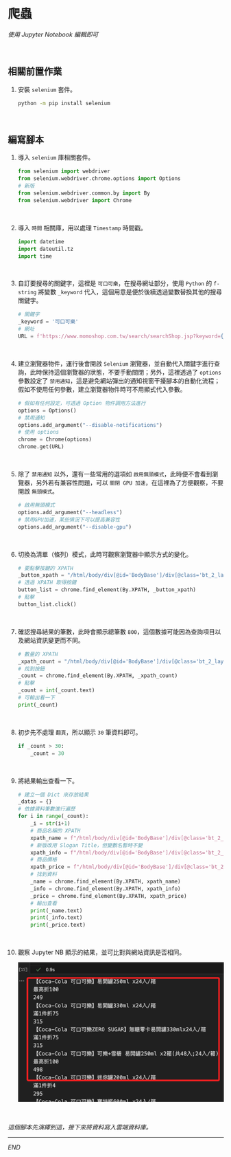 # 爬蟲

_使用 Jupyter Notebook 編輯即可_

<br>

## 相關前置作業

1. 安裝 `selenium` 套件。

    ```bash
    python -m pip install selenium
    ```

<br>

## 編寫腳本

1. 導入 `selenium` 庫相關套件。

    ```python
    from selenium import webdriver
    from selenium.webdriver.chrome.options import Options
    # 新版
    from selenium.webdriver.common.by import By
    from selenium.webdriver import Chrome
    ```

<br>

2. 導入 `時間` 相關庫，用以處理 `Timestamp` 時間戳。

    ```python
    import datetime
    import dateutil.tz
    import time
    ```

<br>

3. 自訂要搜尋的關鍵字，這裡是 `可口可樂`，在搜尋網址部分，使用 `Python` 的 `f-string` 將變數 `_keyword` 代入，這個用意是便於後續透過變數替換其他的搜尋關鍵字。

    ```python
    # 關鍵字
    _keyword = '可口可樂'
    # 網址
    URL = f'https://www.momoshop.com.tw/search/searchShop.jsp?keyword={_keyword}&searchType=1&curPage=1&_isFuzzy=0&showType=chessboardType&isBrandCategory=N&serviceCode=MT01'
    ```

<br>

4. 建立瀏覽器物件，運行後會開啟 `Selenium` 瀏覽器，並自動代入關鍵字進行查詢，此時保持這個瀏覽器的狀態，不要手動關閉；另外，這裡透過了 `options` 參數設定了 `禁用通知`，這是避免網站彈出的通知視窗干擾腳本的自動化流程；假如不使用任何參數，建立瀏覽器物件時可不用顯式代入參數。

    ```python
    # 假如有任何設定，可透過 Option 物件調用方法進行
    options = Options()
    # 禁用通知
    options.add_argument("--disable-notifications")
    # 使用 options
    chrome = Chrome(options)
    chrome.get(URL)
    ```

<br>

5. 除了 `禁用通知` 以外，還有一些常用的選項如 `啟用無頭模式`，此時便不會看到瀏覽器，另外若有兼容性問題，可以 `關閉 GPU 加速`，在這裡為了方便觀察，不要開啟 `無頭模式`。

    ```python
    # 啟用無頭模式
    options.add_argument("--headless")
    # 禁用GPU加速，某些情況下可以提高兼容性
    options.add_argument("--disable-gpu")
    ```

<br>

6. 切換為清單（條列）模式，此時可觀察瀏覽器中顯示方式的變化。

    ```python
    # 要點擊按鍵的 XPATH
    _button_xpath = "/html/body/div[@id='BodyBase']/div[@class='bt_2_layout searchbox searchListArea selectedtop']/div[@class='searchPrdListArea bookList']/section[@class='menuArea']/div[@class='viewType']/label[@class='columnType']"
    # 透過 XPATH 取得按鍵
    button_list = chrome.find_element(By.XPATH, _button_xpath)
    # 點擊
    button_list.click()
    ```

<br>

7. 確認搜尋結果的筆數，此時會顯示總筆數 `800`，這個數據可能因為查詢項目以及網站資訊變更而不同。

    ```python
    # 數量的 XPATH
    _xpath_count = "/html/body/div[@id='BodyBase']/div[@class='bt_2_layout searchbox searchListArea selectedtop']/div[@class='pageArea topPage']/dl/dt/span[@class='totalTxt']/b" 
    # 找到按鈕
    _count = chrome.find_element(By.XPATH, _xpath_count)
    # 點擊
    _count = int(_count.text)
    # 可輸出看一下
    print(_count)
    ```

<br>

8. 初步先不處理 `翻頁`，所以顯示 `30` 筆資料即可。

    ```python
    if _count > 30:
        _count = 30
    ```

<br>

9. 將結果輸出查看一下。

    ```python
    # 建立一個 Dict 來存放結果
    _datas = {}
    # 依據資料筆數進行遍歷
    for i in range(_count):
        _i = str(i+1)
        # 商品名稱的 XPATH
        xpath_name = f"/html/body/div[@id='BodyBase']/div[@class='bt_2_layout searchbox searchListArea selectedtop']/div[@class='searchPrdListArea bookList']/div[@id='columnType']/ul[@class='clearfix']/li[{_i}]/a[@class='goodsUrl']/div[@class='prdInfoWrap']/div[@class='prdNameTitle']/h3[@class='prdName']"
        # 新版改用 Slogan Title，但變數名暫時不變
        xpath_info = f"/html/body/div[@id='BodyBase']/div[@class='bt_2_layout searchbox searchListArea selectedtop']/div[@class='searchPrdListArea bookList']/div[@id='columnType']/ul[@class='clearfix']/li[{_i}]/a[@class='goodsUrl']/div[@class='prdInfoWrap']/p[@class='sloganTitle']"
        # 商品價格
        xpath_price = f"/html/body/div[@id='BodyBase']/div[@class='bt_2_layout searchbox searchListArea selectedtop']/div[@class='searchPrdListArea bookList']/div[@id='columnType']/ul[@class='clearfix']/li[{_i}]/a[@class='goodsUrl']/div[@class='prdInfoWrap']/p[@class='money']/span[@class='price']/b"
        # 找到資料
        _name = chrome.find_element(By.XPATH, xpath_name)
        _info = chrome.find_element(By.XPATH, xpath_info)
        _price = chrome.find_element(By.XPATH, xpath_price)
        # 輸出查看
        print(_name.text)
        print(_info.text)
        print(_price.text)
    ```

<br>

10. 觀察 Jupyter NB 顯示的結果，並可比對與網站資訊是否相同。

    ![](images/img_36.png)

<br>

_這個腳本先演繹到這，接下來將資料寫入雲端資料庫。_

___

_END_